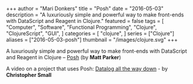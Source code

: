 +++
author = "Mari Donkers"
title = "Posh"
date = "2016-05-03"
description = "A luxuriously simple and powerful way to make front-ends with DataScript and Reagent in Clojure."
featured = false
tags = [
    "Computer",
    "Software",
    "Functional Programming",
    "Clojure",
    "ClojureScript",
    "GUI",
]
categories = [
    "clojure",
]
series = ["Clojure"]
aliases = ["2016-05-03-posh"]
thumbnail = "/images/clojure.svg"
+++

A luxuriously simple and powerful way to make front-ends with DataScript and Reagent in Clojure – [Posh](https://github.com/mpdairy/posh) (by **Matt Parker**)

A video on a project that uses Posh: [Datalog all the way down](https://youtu.be/aI0zVzzoK_E) - by **Christopher Small**
